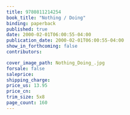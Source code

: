 ```yaml
---
title: 9780811214254
book_title: "Nothing / Doing"
binding: paperback
published: true
date: 2000-02-01T06:00:55-04:00
publication_date: 2000-02-01T06:00:55-04:00
show_in_forthcoming: false
contributors:

cover_image_path: Nothing_Doing_.jpg
forsale: false
saleprice:
shipping_charge:
price_us: 13.95
price_cn:
trim_size: 5x8
page_count: 160
---
```


